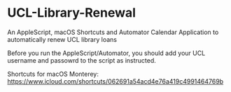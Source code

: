 # UCL-Library-Renewal
An AppleScript, macOS Shortcuts and Automator Calendar Application to automatically renew UCL library loans

Before you run the AppleScript/Automator, you should add your UCL username and passowrd to the script as instructed.

Shortcuts for macOS Monterey: https://www.icloud.com/shortcuts/062691a54acd4e76a419c4991464769b
